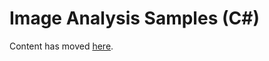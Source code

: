 # Image Analysis Samples (C#)

Content has moved [here](https://aka.ms/azsdk/image-analysis/samples/csharp).
